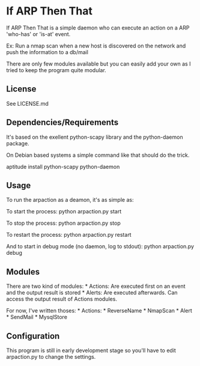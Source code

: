 If ARP Then That
================

If ARP Then That is a simple daemon who can execute an
action on a ARP 'who-has' or 'is-at' event.

Ex: Run a nmap scan when a new host is discovered
on the network and push the information to a db/mail

There are only few modules available but you can
easily add your own as I tried to keep the program
quite modular.

License
-------
See LICENSE.md


Dependencies/Requirements
-------------------------
It's based on the exellent python-scapy library and 
the python-daemon package.

On Debian based systems a simple command like that 
should do the trick.

  aptitude install python-scapy python-daemon 


Usage
-----
To run the arpaction as a deamon, it's as simple as:

To start the process:
    python arpaction.py start

To stop the process:
    python arpaction.py stop

To restart the process:
    python arpaction.py restart

And to start in debug mode (no daemon, log to stdout):
    python arpaction.py debug


Modules
-------
There are two kind of modules:
    *   Actions: Are executed first on an event and the 
output result is stored
    *   Alerts: Are executed afterwards. Can access the
output result of Actions modules.

For now, I've written thoses:
    *   Actions:
        * ReverseName
        * NmapScan
    *   Alert
        * SendMail
        * MysqlStore


Configuration
-------------
This program is still in early development stage so you'll
have to edit arpaction.py to change the settings.

